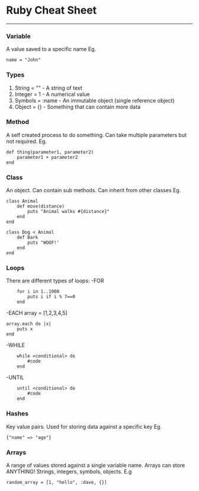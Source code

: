 # Ruby Cheat Sheet
---
### Variable
A value saved to a specific name
Eg. 
```
name = "John"
```
### Types
1. String = "" - A string of text
2. Integer = 1 - A numerical value
3. Symbols = :name - An immutable object (single reference object)
4. Object = {} - Something that can contain more data

### Method
A self created process to do something. Can take multiple parameters but not required.
Eg.
```
def thing(parameter1, parameter2)
    parameter1 + parameter2
end
```

### Class
An object. Can contain sub methods. Can inherit from other classes
Eg.
```
class Animal 
    def move(distance)
        puts "Animal walks #{distance}"
    end
end

class Dog < Animal
    def Bark
        puts "WOOF!'
    end
end
```
### Loops
There are different types of loops:
-FOR
```
    for i in 1..1000
        puts i if i % 7==0
    end
```
-EACH
    array = [1,2,3,4,5]

    array.each do |x|
        puts x
    end

-WHILE
```
    while <conditional> do
        #code
    end
```
-UNTIL
```
    until <conditional> do
        #code
    end
```
### Hashes
Key value pairs. Used for storing data against a specific key
Eg.
```
{"name" => "age"}
```
### Arrays
A range of values stored against a single variable name. Arrays can store ANYTHING! Strings, integers, symbols, objects.
E.g
```
random_array = [1, "hello", :dave, {}]
```
